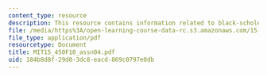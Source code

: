 ```yaml
---
content_type: resource
description: This resource contains information related to black-scholes model.
file: /media/https%3A/open-learning-course-data-rc.s3.amazonaws.com/15-450-analytics-of-finance-fall-2010/184b8d8f29d03dc8eacd869c0797e0db_MIT15_450F10_assn04.pdf
file_type: application/pdf
resourcetype: Document
title: MIT15_450F10_assn04.pdf
uid: 184b8d8f-29d0-3dc8-eacd-869c0797e0db
---
```

